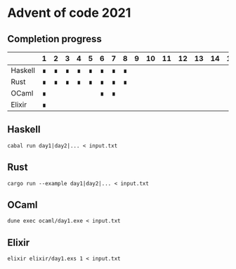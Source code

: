 # Advent of code 2021

## Completion progress

|         |  1  |  2  |  3  |  4  |  5  |  6  |  7  |  8  |  9  | 10  | 11  | 12  | 13  | 14  | 15  | 16  | 17  | 18  | 19  | 20  | 21  | 22  | 23  | 24  | 25  |
| ------- | --- | --- | --- | --- | --- | --- | --- | --- | --- | --- | --- | --- | --- | --- | --- | --- | --- | --- | --- | --- | --- | --- | --- | --- | --- |
| Haskell |  ∎  |  ∎  |  ∎  |  ∎  |  ∎  |  ∎  |  ∎  |  ∎  |
| Rust    |  ∎  |  ∎  |  ∎  |  ∎  |  ∎  |  ∎  |  ∎  |  ∎  |
| OCaml   |  ∎  |     |     |     |     |  ∎  |  ∎  |     |
| Elixir  |  ∎  |

## Haskell

```
cabal run day1|day2|... < input.txt
```

## Rust

```
cargo run --example day1|day2|... < input.txt
```

## OCaml

```
dune exec ocaml/day1.exe < input.txt
```

## Elixir

```
elixir elixir/day1.exs 1 < input.txt
```
